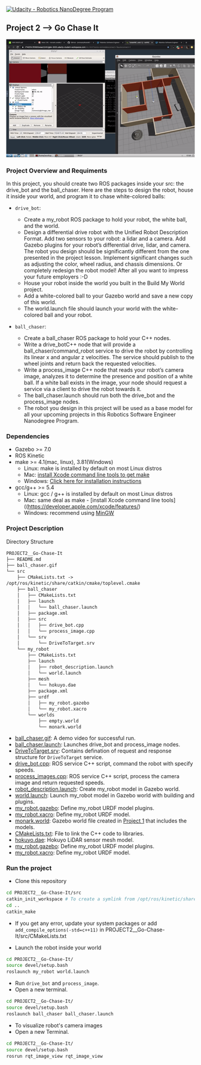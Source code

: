 [![Udacity - Robotics NanoDegree Program](https://s3-us-west-1.amazonaws.com/udacity-robotics/Extra+Images/RoboND_flag.png)](https://www.udacity.com/robotics)

<h2>Project 2 --> Go Chase It</h2>

![ball_chaser](ball_chaser.gif)

<h3>Project Overview and Requiments</h3>

In this project, you should create two ROS packages inside your src: the drive_bot and the ball_chaser. Here are the steps to design the robot, house it inside your world, and program it to chase white-colored balls:

* `drive_bot`:
  * Create a my_robot ROS package to hold your robot, the white ball, and the world.
  * Design a differential drive robot with the Unified Robot Description Format. Add two sensors to your robot: a lidar and a camera. Add Gazebo plugins for your robot’s differential drive, lidar, and camera. The robot you design should be significantly different from the one presented in the project lesson. Implement significant changes such as adjusting the color, wheel radius, and chassis dimensions. Or completely redesign the robot model! After all you want to impress your future employers :-D
  * House your robot inside the world you built in the Build My World project.
  * Add a white-colored ball to your Gazebo world and save a new copy of this world.
  * The world.launch file should launch your world with the white-colored ball and your robot.

* `ball_chaser`:
  * Create a ball_chaser ROS package to hold your C++ nodes.
  * Write a drive_botC++ node that will provide a ball_chaser/command_robot service to drive the robot by controlling its linear x and angular z velocities. The service should publish to the wheel joints and return back the requested velocities.
  * Write a process_image C++ node that reads your robot’s camera image, analyzes it to determine the presence and position of a white ball. If a white ball exists in the image, your node should request a service via a client to drive the robot towards it.
  * The ball_chaser.launch should run both the drive_bot and the process_image nodes.
  * The robot you design in this project will be used as a base model for all your upcoming projects in this Robotics Software Engineer Nanodegree Program.

### Dependencies
* Gazebo >= 7.0  
* ROS Kinetic  
* make >= 4.1(mac, linux), 3.81(Windows)
  * Linux: make is installed by default on most Linux distros
  * Mac: [install Xcode command line tools to get make](https://developer.apple.com/xcode/features/)
  * Windows: [Click here for installation instructions](http://gnuwin32.sourceforge.net/packages/make.htm)
* gcc/g++ >= 5.4
  * Linux: gcc / g++ is installed by default on most Linux distros
  * Mac: same deal as make - [install Xcode command line tools]((https://developer.apple.com/xcode/features/)
  * Windows: recommend using [MinGW](http://www.mingw.org/)

### Project Description  
Directory Structure  
```
PROJECT2__Go-Chase-It
├── README.md
├── ball_chaser.gif
└── src
    ├── CMakeLists.txt -> /opt/ros/kinetic/share/catkin/cmake/toplevel.cmake
    ├── ball_chaser
    │   ├── CMakeLists.txt
    │   ├── launch
    │   │   └── ball_chaser.launch
    │   ├── package.xml
    │   ├── src
    │   │   ├── drive_bot.cpp
    │   │   └── process_image.cpp
    │   └── srv
    │       └── DriveToTarget.srv
    └── my_robot
        ├── CMakeLists.txt
        ├── launch
        │   ├── robot_description.launch
        │   └── world.launch
        ├── mesh
        │   └── hokuyo.dae
        ├── package.xml
        ├── urdf
        │   ├── my_robot.gazebo
        │   └── my_robot.xacro
        └── worlds
            ├── empty.world
            └── monark.world

```
- [ball_chaser.gif](ball_chaser.gif): A demo video for successful run.  
- [ball_chaser.launch](/src/ball_chaser/ball_chaser.launch): Launches drive_bot and process_image nodes.
- [DriveToTarget.srv](/src/ball_chaser/src/DriveToTarget.srv): Contains defination of request and response structure for `DriveToTarget` service.
- [drive_bot.cpp](/src/ball_chaser/src/drive_bot.cpp): ROS service C++ script, command the robot with specify speeds.  
- [process_images.cpp](/src/ball_chaser/src/process_images.cpp): ROS service C++ script, process the camera image and return requested speeds. 
- [robot_description.launch](/src/my_robot/launch/robot_description.launch): Create my_robot model in Gazebo world.  
- [world.launch](/src/my_robot/launch/world.launch): Launch my_robot model in Gazebo world with building and plugins.  
- [my_robot.gazebo](/src/my_robot/urdf/my_robot.gazebo): Define my_robot URDF model plugins.  
- [my_robot.xacro](/src/my_robot/urdf/my_robot.xacro): Define my_robot URDF model.  
- [monark.world](/src/my_robot/worlds/monark.world): Gazebo world file created in [Project 1](https://github.com/monark12/Udacity-Robotics-Software-Engineer-NanoDegree/tree/master/PROJECT1__Build-My-World) that includes the models.  
- [CMakeLists.txt](/src/my_robot/CMakeLists.txt): File to link the C++ code to libraries.  
- [hokuyo.dae](/src/my_robot/mesh/hokuyo.dae): Hokuyo LiDAR sensor mesh model.  
- [my_robot.gazebo](/src/my_robot/urdf/my_robot.gazebo): Define my_robot URDF model plugins.  
- [my_robot.xacro](/src/my_robot/urdf/my_robot.xacro): Define my_robot URDF model.    

### Run the project  
* Clone this repository  
```bash
cd PROJECT2__Go-Chase-It/src
catkin_init_workspace # To create a symlink from /opt/ros/kinetic/share/catkin/cmake/toplevel.cmake
cd ..
catkin_make
```
* If you get any error, update your system packages or add `add_compile_options(-std=c++11)` in PROJECT2__Go-Chase-It/src/CMakeLists.txt


* Launch the robot inside your world 
```bash
cd PROJECT2__Go-Chase-It/
source devel/setup.bash
roslaunch my_robot world.launch
```


* Run `drive_bot` and `process_image`. 
* Open a new terminal.
```bash
cd PROJECT2__Go-Chase-It/
source devel/setup.bash
roslaunch ball_chaser ball_chaser.launch
```

* To visualize robot's camera images
* Open a new Terminal.
```bash
cd PROJECT2__Go-Chase-It/
source devel/setup.bash
rosrun rqt_image_view rqt_image_view  
```